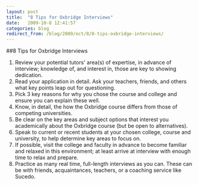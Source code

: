 ```yaml
---
layout: post
title:  "8 Tips for Oxbridge Interviews"
date:   2009-10-8 12:41:57
categories: blog
redirect_from: /blog/2009/oct/8/8-tips-oxbridge-interviews/
---
```


##8 Tips for Oxbridge Interviews

1. Review your potential tutors' area(s) of expertise, in advance of interview; knowledge of, and interest in, those are key to showing dedication.</li>
2. Read your application in detail. Ask your teachers, friends, and others what key points leap out for questioning.</li>
3. Pick 3 key reasons for why you chose the course and college and ensure you can explain these well.</li>
4. Know, in detail, the how the Oxbridge course differs from those of competing universities.</li>
5. Be clear on the key areas and subject options that interest you academically about the Oxbridge course (but be open to alternatives).</li>
6. Speak to current or recent students at your chosen college, course and university, to help determine key areas to focus on.</li>
7. If possible, visit the college and faculty in advance to become familiar and relaxed in this environment; at least arrive at interview with enough time to relax and prepare.</li>
8. Practice as many real time, full-length interviews as you can. These can be with friends, acquaintances, teachers, or a coaching service like Sucedo.</li>
